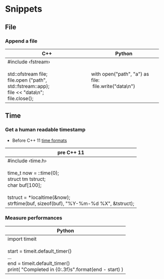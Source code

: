 # Snippets
## File
### Append a file

|C++|Python|
|-|-|
|#include &lsaquo;fstream&rsaquo;<br><br>std::ofstream file;<br>file.open ("path", std::fstream::app);<br>file << "data\n";<br>file.close();<br>|with open("path", "a") as file:<br>&nbsp;file.write("data\n")|

## Time
### Get a human readable timestamp
* Before C++ 11 [time formats](http://en.cppreference.com/w/cpp/chrono/c/strftime)

|pre C++ 11|
|-|
|#include &lsaquo;time.h&rsaquo;<br><br>time_t now = ::time(0);<br>struct tm  tstruct;<br>char buf[100];<br><br>tstruct = *localtime(&now);<br>strftime(buf, sizeof(buf), "%Y-%m-%d %X", &tstruct);|

### Measure performances

|Python|
|-|
|import timeit<br><br>start = timeit.default_timer()<br>...<br>end = timeit.default_timer()<br>print( "Completed in {0:.3f}s".format(end - start) )<pr>|
